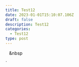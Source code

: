 ```yaml
---
title: Test12
date: 2023-01-01T15:10:07.106Z
draft: false
description: Test12
categories:
  - Test12
type: post
---
```

&nbsp;&nbsp;&nbsp;&nbsp

ˋ
